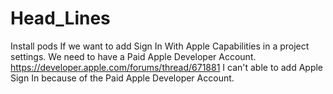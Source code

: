 # Head_Lines
Install pods
If we want to add Sign In With Apple Capabilities in a project settings. We need to have a Paid Apple Developer Account. https://developer.apple.com/forums/thread/671881
I can't able to add Apple Sign In because of the Paid Apple Developer Account.
